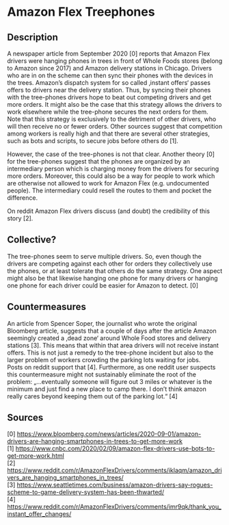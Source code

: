 # Amazon Flex Treephones

## Description

A newspaper article from September 2020 [0] reports that Amazon Flex drivers were hanging phones in trees in front of Whole Foods stores (belong to Amazon since 2017) and Amazon delivery stations in Chicago. Drivers who are in on the scheme can then sync their phones with the devices in the trees. Amazon’s dispatch system for so called ‚instant offers‘ passes offers to drivers near the delivery station. Thus, by syncing their phones with the tree-phones drivers hope to beat out competing drivers and get more orders. It might also be the case that this strategy allows the drivers to work elsewhere while the tree-phone secures the next orders for them.   
Note that this strategy is exclusively to the detriment of other drivers, who will then receive no or fewer orders. Other sources suggest that competition among workers is really high and that there are several other strategies, such as bots and scripts, to secure jobs before others do [1].   

However, the case of the tree-phones is not that clear. Another theory [0] for the tree-phones suggest that the phones are organized by an intermediary person which is charging money from the drivers for securing more orders. Moreover, this could also be a way for people to work which are otherwise not allowed to work for Amazon Flex (e.g. undocumented people). The intermediary could resell the routes to them and pocket the difference.

On reddit Amazon Flex drivers discuss (and doubt) the credibility of this story [2]. 

## Collective?

The tree-phones seem to serve multiple drivers. So, even though the drivers are competing against each other for orders they collectively use the phones, or at least tolerate that others do the same strategy. One aspect might also be that likewise hanging one phone for many drivers or hanging one phone for each driver could be easier for Amazon to detect. [0]   

## Countermeasures

An article from Spencer Soper, the journalist who wrote the original Bloomberg article, suggests that a couple of days after the article Amazon seemingly created a ‚dead zone‘ around Whole Food stores and delivery stations [3]. This means that within that area drivers will not receive instant offers. This is not just a remedy to the tree-phone incident but also to the larger problem of workers crowding the parking lots waiting for jobs.  
Posts on reddit support that [4]. Furthermore, as one reddit user suspects this countermeasure might not sustainably eliminate the root of the problem: „…eventually someone will figure out 3 miles or whatever is the minimum and just find a new place to camp there. I don’t think amazon really cares beyond keeping them out of the parking lot.“ [4]   

## Sources

[0] https://www.bloomberg.com/news/articles/2020-09-01/amazon-drivers-are-hanging-smartphones-in-trees-to-get-more-work   
[1] https://www.cnbc.com/2020/02/09/amazon-flex-drivers-use-bots-to-get-more-work.html   
[2] https://www.reddit.com/r/AmazonFlexDrivers/comments/iklaqm/amazon_drivers_are_hanging_smartphones_in_trees/     
[3] https://www.seattletimes.com/business/amazon-drivers-say-rogues-scheme-to-game-delivery-system-has-been-thwarted/    
[4] https://www.reddit.com/r/AmazonFlexDrivers/comments/imr9qk/thank_you_instant_offer_changes/  

